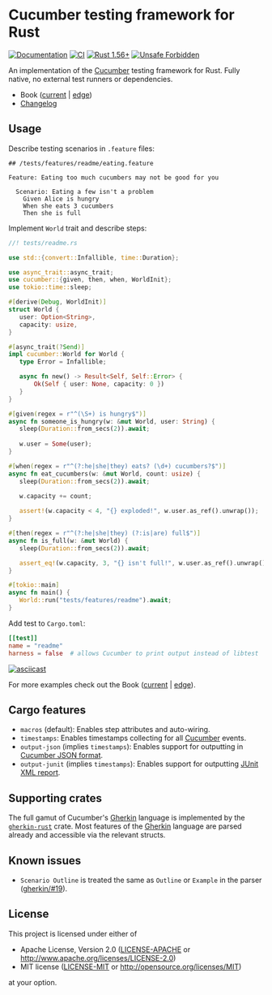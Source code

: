 Cucumber testing framework for Rust
===================================

[![Documentation](https://docs.rs/cucumber/badge.svg)](https://docs.rs/cucumber)
[![CI](https://github.com/cucumber-rs/cucumber/workflows/CI/badge.svg?branch=master "CI")](https://github.com/cucumber-rs/cucumber/actions?query=workflow%3ACI+branch%3Amaster)
[![Rust 1.56+](https://img.shields.io/badge/rustc-1.56+-lightgray.svg "Rust 1.56+")](https://blog.rust-lang.org/2021/10/21/Rust-1.56.0.html)
[![Unsafe Forbidden](https://img.shields.io/badge/unsafe-forbidden-success.svg)](https://github.com/rust-secure-code/safety-dance)

An implementation of the [Cucumber] testing framework for Rust. Fully native, no external test runners or dependencies.

- Book ([current][1] | [edge][2])
- [Changelog](https://github.com/cucumber-rs/cucumber/blob/main/CHANGELOG.md)




## Usage

Describe testing scenarios in `.feature` files:
```gherkin
## /tests/features/readme/eating.feature
    
Feature: Eating too much cucumbers may not be good for you
    
  Scenario: Eating a few isn't a problem
    Given Alice is hungry
    When she eats 3 cucumbers
    Then she is full
```

Implement `World` trait and describe steps:
 ```rust
//! tests/readme.rs 

use std::{convert::Infallible, time::Duration};

use async_trait::async_trait;
use cucumber::{given, then, when, WorldInit};
use tokio::time::sleep;

#[derive(Debug, WorldInit)]
struct World {
    user: Option<String>,
    capacity: usize,
}

#[async_trait(?Send)]
impl cucumber::World for World {
    type Error = Infallible;

    async fn new() -> Result<Self, Self::Error> {
        Ok(Self { user: None, capacity: 0 })
    }
}

#[given(regex = r"^(\S+) is hungry$")]
async fn someone_is_hungry(w: &mut World, user: String) {
    sleep(Duration::from_secs(2)).await;
    
    w.user = Some(user);
}

#[when(regex = r"^(?:he|she|they) eats? (\d+) cucumbers?$")]
async fn eat_cucumbers(w: &mut World, count: usize) {
    sleep(Duration::from_secs(2)).await;

    w.capacity += count;
    
    assert!(w.capacity < 4, "{} exploded!", w.user.as_ref().unwrap());
}

#[then(regex = r"^(?:he|she|they) (?:is|are) full$")]
async fn is_full(w: &mut World) {
    sleep(Duration::from_secs(2)).await;

    assert_eq!(w.capacity, 3, "{} isn't full!", w.user.as_ref().unwrap());
}

#[tokio::main]
async fn main() {
    World::run("tests/features/readme").await;
}
```

Add test to `Cargo.toml`:
```toml
[[test]]
name = "readme"
harness = false  # allows Cucumber to print output instead of libtest
```

[![asciicast](https://asciinema.org/a/6wN3uv8p98SgVznPUh9h50bFo.svg)](https://asciinema.org/a/6wN3uv8p98SgVznPUh9h50bFo)

For more examples check out the Book ([current][1] | [edge][2]).




## Cargo features

- `macros` (default): Enables step attributes and auto-wiring.
- `timestamps`: Enables timestamps collecting for all [Cucumber] events.
- `output-json` (implies `timestamps`): Enables support for outputting in [Cucumber JSON format].
- `output-junit` (implies `timestamps`): Enables support for outputting [JUnit XML report].




## Supporting crates

The full gamut of Cucumber's [Gherkin] language is implemented by the [`gherkin-rust`](https://github.com/bbqsrc/gherkin-rust) crate. Most features of the [Gherkin] language are parsed already and accessible via the relevant structs.




## Known issues

- `Scenario Outline` is treated the same as `Outline` or `Example` in the parser ([gherkin/#19](https://github.com/bbqsrc/gherkin-rust/issues/19)).




## License

This project is licensed under either of

 * Apache License, Version 2.0 ([LICENSE-APACHE](https://github.com/cucumber-rs/cucumber/blob/main/LICENSE-APACHE) or <http://www.apache.org/licenses/LICENSE-2.0>)
 * MIT license ([LICENSE-MIT](https://github.com/cucumber-rs/cucumber/blob/main/LICENSE-MIT) or <http://opensource.org/licenses/MIT>)

at your option.




[Cucumber]: https://cucumber.io
[Cucumber JSON format]: https://github.com/cucumber/cucumber-json-schema
[Gherkin]: https://cucumber.io/docs/gherkin/reference
[JUnit XML report]: https://llg.cubic.org/docs/junit

[1]: https://cucumber-rs.github.io/cucumber/current
[2]: https://cucumber-rs.github.io/cucumber/main

